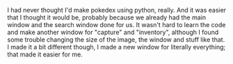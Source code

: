 I had never thought I'd make pokedex using python, really. And it was easier that I thought it would be, probably because we already had the main window and the search window done for us. It wasn't hard to learn the code and make another window for "capture" and "inventory", although I found some trouble changing the size of the image, the window and stuff like that. I made it a bit different though, I made a new window for literally everything; that made it easier for me.
